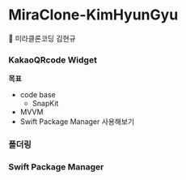 # MiraClone-KimHyunGyu
🧚 미라클론코딩 김현규

### KakaoQRcode Widget
**목표**
- code base
    - SnapKit
- MVVM
- Swift Package Manager 사용해보기

### 폴더링

### Swift Package Manager
